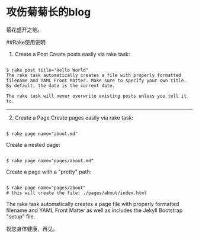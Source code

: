 攻伤菊菊长的blog
==========

菊花盛开之地。


##Rake使用说明

1. Create a Post
Create posts easily via rake task:

<pre><code>
$ rake post title="Hello World"
The rake task automatically creates a file with properly formatted filename and YAML Front Matter. Make sure to specify your own title. By default, the date is the current date.

The rake task will never overwrite existing posts unless you tell it to.
</code></pre>

----------

2. Create a Page
Create pages easily via rake task:

<pre><code>
$ rake page name="about.md"
</code></pre>

Create a nested page:

<pre><code>
$ rake page name="pages/about.md"
</code></pre>

Create a page with a "pretty" path:

<pre><code>
$ rake page name="pages/about"
# this will create the file: ./pages/about/index.html
</code></pre>

The rake task automatically creates a page file with properly formatted filename and YAML Front Matter as well as includes the Jekyll Bootstrap "setup" file.

祝您身体健康，再见。


